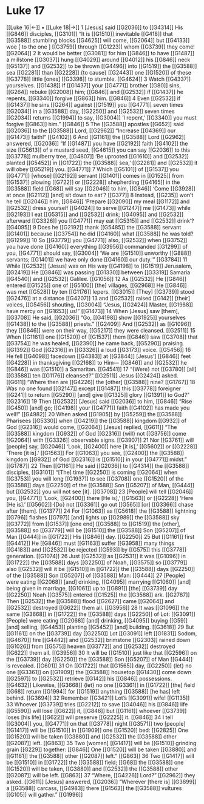 # Luke 17
[[Luke 16|←]] • [[Luke 18|→]]
1 [Jesus] said [[G2036]] to [[G4314]] His [[G846]] disciples, [[G3101]] “It is [[G1510]] inevitable [[G418]] that [[G3588]] stumbling blocks [[G4625]] will come, [[G2064]] but [[G4133]] woe [ to the one ] [[G3759]] through [[G1223]] whom [[G3739]] they come! [[G2064]] 
2 It would be better [[G3081]] for him [[G846]] to have [[G1487]] a millstone [[G3037]] hung [[G4029]] around [[G4012]] his [[G846]] neck [[G5137]] and [[G2532]] to be thrown [[G4496]] into [[G1519]] the [[G3588]] sea [[G2281]] than [[G2228]] {to cause} [[G2443]] one [[G1520]] of these [[G3778]] little [ones] [[G3398]] to stumble. [[G4624]] 
3 Watch [[G4337]] yourselves. [[G1438]] If [[G1437]] your [[G4771]] brother [[G80]] sins, [[G264]] rebuke [[G2008]] him; [[G846]] and [[G2532]] if [[G1437]] he repents, [[G3340]] forgive [[G863]] him. [[G846]] 
4 Even [[G2532]] if [[G1437]] he sins [[G264]] against [[G1519]] you [[G4771]] seven times [[G2034]] in a [[G3588]] day, [[G2250]] and [[G2532]] seven times [[G2034]] returns [[G1994]] to say, [[G3004]] ‘I repent,’ [[G3340]] you must forgive [[G863]] him.” [[G846]] 
5 The [[G3588]] apostles [[G652]] said [[G2036]] to the [[G3588]] Lord, [[G2962]] “Increase [[G4369]] our [[G1473]] faith!” [[G4102]] 
6 And [[G1161]] the [[G3588]] Lord [[G2962]] answered, [[G2036]] “If [[G1487]] you have [[G2192]] faith [[G4102]] the size [[G5613]] of a mustard seed, [[G4615]] you can say [[G2036]] to this [[G3778]] mulberry tree, [[G4807]] ‘Be uprooted [[G1610]] and [[G2532]] planted [[G5452]] in [[G1722]] the [[G3588]] sea,’ [[G2281]] and [[G2532]] it will obey [[G5219]] you. [[G4771]] 
7 Which [[G5101]] of [[G1537]] you [[G4771]] [whose] [[G2192]] servant [[G1401]] comes in [[G1525]] from [[G1537]] plowing [[G722]] or [[G2228]] shepherding [[G4165]] in the [[G3588]] field [[G68]] will say [[G2046]] to him, [[G846]] ‘Come [[G3928]] at once [[G2112]] [and] sit down to eat’? [[G377]] 
8 Instead, [[G235]] won’t he tell [[G2046]] him, [[G846]] ‘Prepare [[G2090]] my meal [[G1172]] and [[G2532]] dress yourself [[G4024]] to serve [[G1247]] me [[G1473]] while [[G2193]] I eat [[G5315]] and [[G2532]] drink; [[G4095]] and [[G2532]] afterward [[G3326]] you [[G4771]] may eat [[G5315]] and [[G2532]] drink’? [[G4095]] 
9 Does he [[G2192]] thank [[G5485]] the [[G3588]] servant [[G1401]] because [[G3754]] he did [[G4160]] what [[G3588]] he was told? [[G1299]] 
10 So [[G3779]] you [[G4771]] also, [[G2532]] when [[G3752]] you have done [[G4160]] everything [[G3956]] commanded [[G1299]] of you, [[G4771]] should say, [[G3004]] ‘We are [[G1510]] unworthy [[G888]] servants; [[G1401]] we have only done [[G4160]] our duty.’” [[G3784]] 
11 While [[G2532]] [Jesus] was on His way [[G4198]] to [[G1519]] Jerusalem, [[G2419]] He [[G846]] was passing [[G1330]] between [[G3319]] Samaria [[G4540]] and [[G2532]] Galilee. [[G1056]] 
12 As [[G2532]] He [[G846]] entered [[G1525]] one of [[G5100]] [the] villages, [[G2968]] He [[G846]] was met [[G528]] by ten [[G1176]] lepers. [[G3015]] [They] [[G3739]] stood [[G2476]] at a distance [[G4207]] 
13 and [[G2532]] raised [[G142]] [their] voices, [[G5456]] shouting, [[G3004]] “Jesus, [[G2424]] Master, [[G1988]] have mercy on [[G1653]] us!” [[G1473]] 
14 When [Jesus] saw [them], [[G3708]] He said, [[G2036]] “Go, [[G4198]] show [[G1925]] yourselves [[G1438]] to the [[G3588]] priests.” [[G2409]] And [[G2532]] as [[G1096]] they [[G846]] were on their way, [[G5217]] they were cleansed. [[G2511]] 
15 When [[G1161]] one [[G1520]] of [[G1537]] them [[G846]] saw [[G3708]] that [[G3754]] he was healed, [[G2390]] he came back, [[G5290]] praising [[G1392]] God [[G2316]] in [[G3326]] a loud [[G3173]] voice. [[G5456]] 
16 He fell [[G4098]] facedown [[G4383]] at [[G3844]] [Jesus’] [[G846]] feet [[G4228]] in thanksgiving [[G2168]] to Him— [[G846]] and [[G2532]] he [[G846]] was [[G1510]] a Samaritan. [[G4541]] 
17 “{Were} not [[G3780]] [all] [[G3588]] ten [[G1176]] cleansed?” [[G2511]] Jesus [[G2424]] asked. [[G611]] “Where then are [[G4226]] the [other] [[G3588]] nine? [[G1767]] 
18 Was no one found [[G2147]] except [[G1487]] this [[G3778]] foreigner [[G241]] to return [[G5290]] [and] give [[G1325]] glory [[G1391]] to God?” [[G2316]] 
19 Then [[G2532]] [Jesus] said [[G2036]] to him, [[G846]] “Rise [[G450]] [and] go; [[G4198]] your [[G4771]] faith [[G4102]] has made you well!” [[G4982]] 
20 When asked [[G1905]] by [[G5259]] the [[G3588]] Pharisees [[G5330]] when [[G4219]] the [[G3588]] kingdom [[G932]] of God [[G2316]] would come, [[G2064]] [Jesus] replied, [[G611]] “The [[G3588]] kingdom [[G932]] of God [[G2316]] {will} not [[G3756]] come [[G2064]] with [[G3326]] observable signs. [[G3907]] 
21 Nor [[G3761]] will [people] say, [[G2046]] ‘Look, [[G2400]] here [it is],’ [[G5602]] or [[G2228]] ‘There [it is].’ [[G1563]] For [[G1063]] you see, [[G2400]] the [[G3588]] kingdom [[G932]] of God [[G2316]] is [[G1510]] in your [[G4771]] midst.” [[G1787]] 
22 Then [[G1161]] He said [[G2036]] to [[G4314]] the [[G3588]] disciples, [[G3101]] “[The] time [[G2250]] is coming [[G2064]] when [[G3753]] you will long [[G1937]] to see [[G3708]] one [[G1520]] of the [[G3588]] days [[G2250]] of the [[G3588]] Son [[G5207]] of Man, [[G444]] but [[G2532]] you will not see [it]. [[G3708]] 
23 [People] will tell [[G2046]] you, [[G4771]] ‘Look, [[G2400]] there [He is],’ [[G1563]] or [[G2228]] ‘Here [He is].’ [[G5602]] {Do} not [[G3361]] go out [[G565]] [or] [[G3366]] chase after [them]. [[G1377]] 
24 For [[G1063]] as [[G5618]] the [[G3588]] lightning [[G796]] flashes [[G797]] [and] lights up [[G2989]] the [[G3588]] sky [[G3772]] from [[G1537]] [one end] [[G3588]] to [[G1519]] the [other], [[G3588]] so [[G3779]] will be [[G1510]] the [[G3588]] Son [[G5207]] of Man [[G444]] in [[G1722]] His [[G846]] day. [[G2250]] 
25 But [[G1161]] first [[G4412]] He [[G846]] must [[G1163]] suffer [[G3958]] many things [[G4183]] and [[G2532]] be rejected [[G593]] by [[G575]] this [[G3778]] generation. [[G1074]] 
26 Just [[G2532]] as [[G2531]] it was [[G1096]] in [[G1722]] the [[G3588]] days [[G2250]] of Noah, [[G3575]] so [[G3779]] also [[G2532]] will it be [[G1510]] in [[G1722]] the [[G3588]] days [[G2250]] of the [[G3588]] Son [[G5207]] of [[G3588]] Man: [[G444]] 
27 [People] were eating [[G2068]] [and] drinking, [[G4095]] marrying [[G1060]] [and] being given in marriage, [[G1061]] up to [[G891]] [the] [[G3739]] day [[G2250]] Noah [[G3575]] entered [[G1525]] the [[G3588]] ark. [[G2787]] Then [[G2532]] the [[G3588]] flood [[G2627]] came [[G2064]] and [[G2532]] destroyed [[G622]] them all. [[G3956]] 
28 It was [[G1096]] the same [[G3668]] in [[G1722]] the [[G3588]] days [[G2250]] of Lot: [[G3091]] [People] were eating [[G2068]] [and] drinking, [[G4095]] buying [[G59]] [and] selling, [[G4453]] planting [[G5452]] [and] building. [[G3618]] 
29 But [[G1161]] on the [[G3739]] day [[G2250]] Lot [[G3091]] left [[G1831]] Sodom, [[G4670]] fire [[G4442]] and [[G2532]] brimstone [[G2303]] rained down [[G1026]] from [[G575]] heaven [[G3772]] and [[G2532]] destroyed [[G622]] them all. [[G3956]] 
30 It will be [[G1510]] just like that [[G2596]] on the [[G3739]] day [[G2250]] the [[G3588]] Son [[G5207]] of Man [[G444]] is revealed. [[G601]] 
31 On [[G1722]] that [[G1565]] day, [[G2250]] {let} no one [[G3361]] on [[G1909]] the [[G3588]] housetop [[G1430]] come down [[G2597]] to [[G2532]] retrieve [[G142]] his [[G846]] possessions. [[G4632]] Likewise, [[G3668]] {let} no one [[G3361]] in [[G1722]] [the] field [[G68]] return [[G1994]] for [[G1519]] anything [[G3588]] [he has] left behind. [[G3694]] 
32 Remember [[G3421]] Lot’s [[G3091]] wife! [[G1135]] 
33 Whoever [[G3739]] tries [[G2212]] to save [[G4046]] his [[G846]] life [[G5590]] will lose [[G622]] it, [[G846]] but [[G1161]] whoever [[G3739]] loses [his life] [[G622]] will preserve [[G2225]] it. [[G846]] 
34 I tell [[G3004]] you, [[G4771]] on that [[G3778]] night [[G3571]] two [people] [[G1417]] will be [[G1510]] in [[G1909]] one [[G1520]] bed: [[G2825]] One [[G1520]] will be taken [[G3880]] and [[G2532]] the [[G3588]] other [[G2087]] left. [[G863]] 
35 Two [women] [[G1417]] will be [[G1510]] grinding grain [[G229]] together: [[G846]] One [[G1520]] will be taken [[G3880]] and [[G1161]] the [[G3588]] other [[G2087]] left.” [[G863]] 
36 Two [[G1417]] will be [[G1510]] in [[G1722]] the [[G3588]] field; [[G68]] the [[G3588]] one [[G1520]] will be taken, [[G3880]] and [[G2532]] the [[G3588]] other [[G2087]] will be left. [[G863]] 
37 “Where, [[G4226]] Lord?” [[G2962]] they asked. [[G611]] [Jesus] answered, [[G2036]] “Wherever [there is] [[G3699]] a [[G3588]] carcass, [[G4983]] there [[G1563]] the [[G3588]] vultures [[G105]] will gather.” [[G1996]] 
